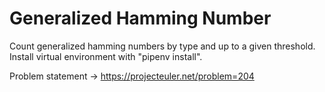 # Generalized Hamming Number
Count generalized hamming numbers by type and up to a given threshold. Install virtual environment with "pipenv install".

Problem statement -> https://projecteuler.net/problem=204

